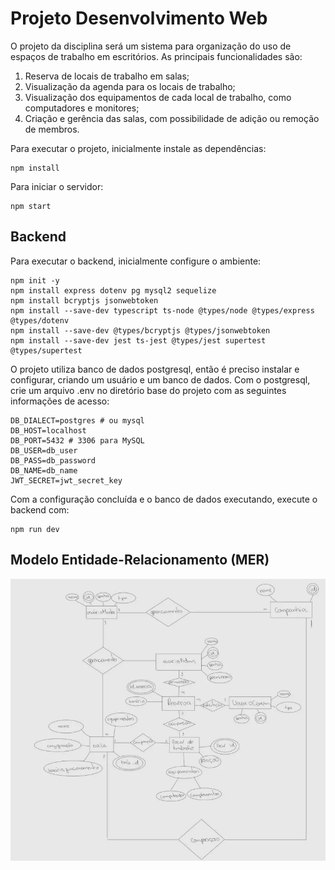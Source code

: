 # Projeto Desenvolvimento Web

O projeto da disciplina será um sistema para organização do uso de espaços de trabalho em escritórios. As principais funcionalidades são:
1) Reserva de locais de trabalho em salas;
2) Visualização da agenda para os locais de trabalho;
3) Visualização dos equipamentos de cada local de trabalho, como computadores e monitores;
4) Criação e gerência das salas, com possibilidade de adição ou remoção de membros.

Para executar o projeto, inicialmente instale as dependências:

```
npm install
```

Para iniciar o servidor:

```
npm start
```

## Backend

Para executar o backend, inicialmente configure o ambiente:

```
npm init -y
npm install express dotenv pg mysql2 sequelize
npm install bcryptjs jsonwebtoken
npm install --save-dev typescript ts-node @types/node @types/express @types/dotenv
npm install --save-dev @types/bcryptjs @types/jsonwebtoken
npm install --save-dev jest ts-jest @types/jest supertest @types/supertest
```

O projeto utiliza banco de dados postgresql, então é preciso instalar e configurar, criando um usuário e um banco de dados. Com o postgresql, crie um arquivo .env no diretório base do projeto com as seguintes informações de acesso:

```
DB_DIALECT=postgres # ou mysql
DB_HOST=localhost
DB_PORT=5432 # 3306 para MySQL
DB_USER=db_user
DB_PASS=db_password
DB_NAME=db_name
JWT_SECRET=jwt_secret_key
```

Com a configuração concluída e o banco de dados executando, execute o backend com:

```
npm run dev
```

## Modelo Entidade-Relacionamento (MER)

![Modelo Entidade-Relacionamento](assets/sentaai_modelagem.jpg)
